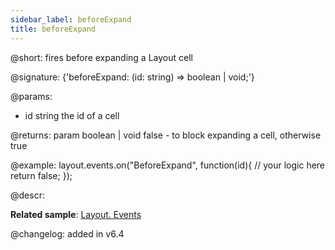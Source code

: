 ```yaml
---
sidebar_label: beforeExpand
title: beforeExpand
---          
```


@short: fires before expanding a Layout cell

@signature: {'beforeExpand: (id: string) => boolean | void;'}

@params:
- id		string		the id of a cell

@returns:
param       boolean | void     false - to block expanding a cell, otherwise true

@example:
layout.events.on("BeforeExpand", function(id){
	// your logic here
    return false;
});

@descr:

**Related sample**: [Layout. Events](https://snippet.dhtmlx.com/fyxw0map)

@changelog:
added in v6.4
